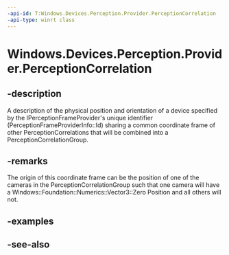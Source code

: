 ----api-id: T:Windows.Devices.Perception.Provider.PerceptionCorrelation
-api-type: winrt class
---<!-- Class syntax.public class PerceptionCorrelation : Windows.Devices.Perception.Provider.IPerceptionCorrelation--># Windows.Devices.Perception.Provider.PerceptionCorrelation## -descriptionA description of the physical position and orientation of a device specified by the IPerceptionFrameProvider's unique identifier (PerceptionFrameProviderInfo::Id) sharing a common coordinate frame of other PerceptionCorrelations that will be combined into a PerceptionCorrelationGroup.## -remarksThe origin of this coordinate frame can be the position of one of the cameras in the PerceptionCorrelationGroup such that one camera will have a Windows::Foundation::Numerics::Vector3::Zero Position and all others will not.## -examples## -see-also